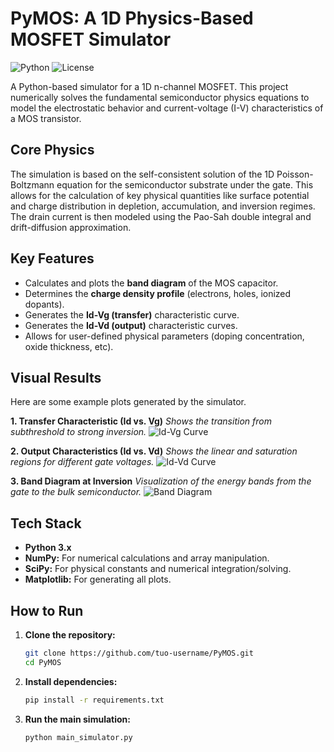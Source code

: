 # PyMOS: A 1D Physics-Based MOSFET Simulator

![Python](https://img.shields.io/badge/python-3.9-blue.svg)
![License](https://img.shields.io/badge/license-MIT-green.svg)

A Python-based simulator for a 1D n-channel MOSFET. This project numerically solves the fundamental semiconductor physics equations to model the electrostatic behavior and current-voltage (I-V) characteristics of a MOS transistor.

## Core Physics
The simulation is based on the self-consistent solution of the 1D Poisson-Boltzmann equation for the semiconductor substrate under the gate. This allows for the calculation of key physical quantities like surface potential and charge distribution in depletion, accumulation, and inversion regimes. The drain current is then modeled using the Pao-Sah double integral and drift-diffusion approximation.

## Key Features
- Calculates and plots the **band diagram** of the MOS capacitor.
- Determines the **charge density profile** (electrons, holes, ionized dopants).
- Generates the **Id-Vg (transfer)** characteristic curve.
- Generates the **Id-Vd (output)** characteristic curves.
- Allows for user-defined physical parameters (doping concentration, oxide thickness, etc).

## Visual Results
Here are some example plots generated by the simulator.

**1. Transfer Characteristic (Id vs. Vg)**
*Shows the transition from subthreshold to strong inversion.*
![Id-Vg Curve](./plots/Id_Vg_curve.png)

**2. Output Characteristics (Id vs. Vd)**
*Shows the linear and saturation regions for different gate voltages.*
![Id-Vd Curve](./plots/Id_Vd_curve.png)

**3. Band Diagram at Inversion**
*Visualization of the energy bands from the gate to the bulk semiconductor.*
![Band Diagram](./plots/band_diagram.png)


## Tech Stack
- **Python 3.x**
- **NumPy:** For numerical calculations and array manipulation.
- **SciPy:** For physical constants and numerical integration/solving.
- **Matplotlib:** For generating all plots.

## How to Run
1.  **Clone the repository:**
    ```bash
    git clone https://github.com/tuo-username/PyMOS.git
    cd PyMOS
    ```

2.  **Install dependencies:**
    ```bash
    pip install -r requirements.txt
    ```

3.  **Run the main simulation:**
    ```bash
    python main_simulator.py
    ```